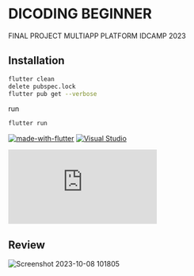 # DICODING BEGINNER
FINAL PROJECT MULTIAPP PLATFORM IDCAMP 2023
## Installation
```sh
flutter clean
delete pubspec.lock
flutter pub get --verbose
```

run
```sh
flutter run
```
[![made-with-flutter](https://img.shields.io/badge/Flutter-02569B?style=for-the-badge&logo=flutter&logoColor=white)](https://flutter.dev/) [![Visual Studio](https://badgen.net/badge/icon/visualstudio?icon=visualstudio&label)](https://visualstudio.microsoft.com)

[![GitHub license](https://badgen.net/github/license/Naereen/Strapdown.js)](https://github.com/reowicaksono/Hippam)

## Review
![Screenshot 2023-10-08 101805](https://github.com/reowicaksono/dicoding_beginner/assets/93186792/df917c4a-11ba-4373-beff-ea0736348427)

